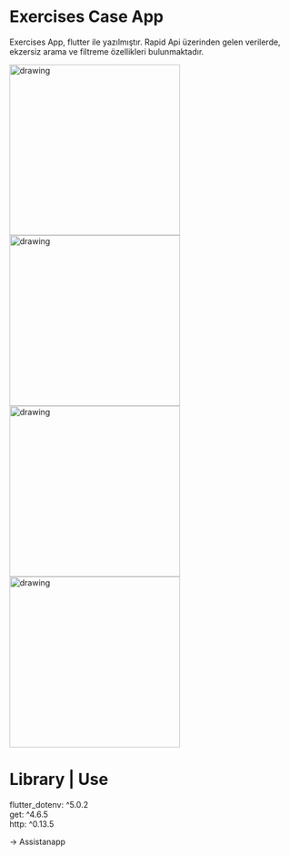 # Exercises Case App

Exercises App, flutter ile yazılmıştır. Rapid Api üzerinden gelen verilerde, ekzersiz arama ve filtreme özellikleri bulunmaktadır. 



<img src="exercises_case/readme_images/Screen_1.png" alt="drawing" height="300"/> <img src="exercises_case/readme_images/Screen_2.png" alt="drawing" height="300"/> <img src="exercises_case/readme_images/Screen_3.png" alt="drawing" height="300"/> <img src="exercises_case/readme_images/Screen_4.png" alt="drawing" height="300"/>

# Library | Use
 flutter_dotenv: ^5.0.2
<br />get: ^4.6.5
<br />http: ^0.13.5

-> Assistanapp

